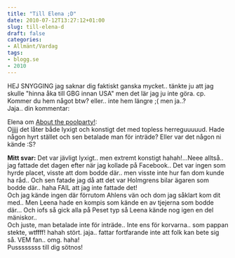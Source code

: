 ```yaml
---
title: "Till Elena ;D"
date: 2010-07-12T13:27:12+01:00
slug: till-elena-d
draft: false
categories:
- Allmänt/Vardag
tags:
- blogg.se
- 2010
---
```

HEJ SNYGGING jag saknar dig faktiskt ganska mycket.. tänkte ju att jag skulle "hinna åka till GBG innan USA" men det lär jag ju inte göra. cp.  
Kommer du hem något btw? eller.. inte hem längre ;( men ja..?  
Jaja.. din kommentar:  
  
  
Elena om [About the poolparty!](http://camillalovgren.blogg.se/2010/july/about-the-poolparty.html):  
Ojjjj det låter både lyxigt och konstigt det med topless herreguuuuud. Hade någon hyrt stället och sen betalade man för inträde? Eller var det någon ni kände :S?  
  
**Mitt svar:** Det var jävligt lyxigt.. men extremt konstigt hahah!...Neee alltså.. jag fattade det dagen efter när jag kollade på Facebook.. Det var ingen som hyrde placet, visste att dom bodde där.. men visste inte hur fan dom kunde ha råd.. Och sen fatade jag då att det var Holmgrens bilar ägaren som bodde där.. haha FAIL att jag inte fattade det!  
Och jag kände ingen där förrutom Ahlens vän och dom jag såklart kom dit med.. Men Leena hade en kompis som kände en av tjejerna som bodde där... Och iofs så gick alla på Peset typ så Leena kände nog igen en del mäniskor..  
Och juste, man betalade inte för inträde.. Inte ens för korvarna.. som pappan stekte, wtffff! hahah stört. jaja.. fattar fortfarande inte att folk kan bete sig så. VEM fan.. omg. haha!  
Pussssssss till dig sötnos!
